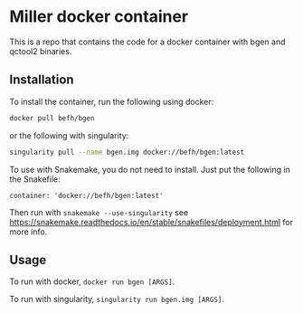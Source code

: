 # Miller docker container

This is a repo that contains the code for a docker container with bgen and qctool2 binaries.

## Installation

To install the container, run the following using docker:

```bash
docker pull befh/bgen
```

or the following with singularity:

```bash
singularity pull --name bgen.img docker://befh/bgen:latest
```

To use with Snakemake, you do not need to install. Just put the following in the Snakefile:

```
container: 'docker://befh/bgen:latest'
```

Then run with `snakemake --use-singularity` see https://snakemake.readthedocs.io/en/stable/snakefiles/deployment.html for more info.

## Usage

To run with docker, `docker run bgen [ARGS]`.

To run with singularity, `singularity run bgen.img [ARGS]`.


